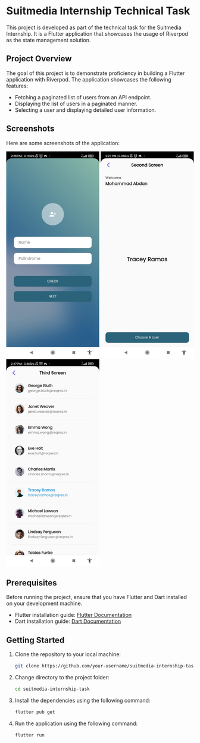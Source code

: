 # Suitmedia Internship Technical Task

This project is developed as part of the technical task for the Suitmedia Internship. It is a Flutter application that showcases the usage of Riverpod as the state management solution.

## Project Overview

The goal of this project is to demonstrate proficiency in building a Flutter application with Riverpod. The application showcases the following features:

- Fetching a paginated list of users from an API endpoint.
- Displaying the list of users in a paginated manner.
- Selecting a user and displaying detailed user information.

## Screenshots

Here are some screenshots of the application:

<img src="screenshots/firstpage.jpeg" alt= “” width="250" >

<img src="screenshots/secondpage.jpeg" alt= “” width="250" >

<img src="screenshots/thirdpage.jpeg" alt= “” width="250">


## Prerequisites

Before running the project, ensure that you have Flutter and Dart installed on your development machine.

- Flutter installation guide: [Flutter Documentation](https://flutter.dev/docs/get-started/install)
- Dart installation guide: [Dart Documentation](https://dart.dev/get-dart)

## Getting Started

1. Clone the repository to your local machine:
   ```bash
   git clone https://github.com/your-username/suitmedia-internship-task.git
2. Change directory to the project folder:
    ```bash
    cd suitmedia-internship-task
3. Install the dependencies using the following command:
   ```bash
   flutter pub get
4. Run the application using the following command:
   ```bash
   flutter run
